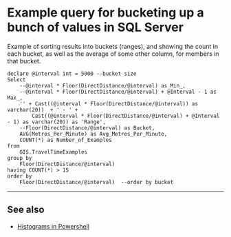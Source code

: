 # Example query for bucketing up a bunch of values in SQL Server

Example of sorting results into buckets (ranges), and showing the count in each bucket, as well as the average of some other column, for members in that bucket.


    declare @interval int = 5000 --bucket size
    Select 
        --@interval * Floor(DirectDistance/@interval) as Min_,
        --@interval * Floor(DirectDistance/@interval) + @Interval - 1 as Max_,
        '' + Cast((@interval * Floor(DirectDistance/@interval)) as varchar(20))  + ' - ' + 
            Cast((@interval * Floor(DirectDistance/@interval) + @Interval - 1) as varchar(20)) as 'Range',
        --Floor(DirectDistance/@interval) as Bucket,
        AVG(Metres_Per_Minute) as Avg_Metres_Per_Minute,
        COUNT(*) as Number_of_Examples
    from 
        GIS.TravelTimeExamples
    group by 
        Floor(DirectDistance/@interval)
    having COUNT(*) > 15
    order by 
        Floor(DirectDistance/@interval)  --order by bucket

-----

## See also

- [Histograms in Powershell](../powershell/histogram)